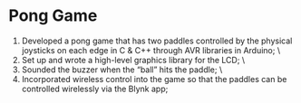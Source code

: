 # Pong Game
1. Developed a pong game that has two paddles controlled by the physical joysticks on each edge in C & C++ through AVR libraries in Arduino; \
2. Set up and wrote a high-level graphics library for the LCD; \
3. Sounded the buzzer when the “ball” hits the paddle; \
4. Incorporated wireless control into the game so that the paddles can be controlled wirelessly via the Blynk app; 

